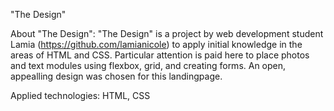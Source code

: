 "The Design"

About "The Design":
"The Design" is a project by web development student Lamia (https://github.com/lamianicole) to apply initial knowledge in the areas of HTML and CSS. Particular attention is paid here to place photos and text modules using flexbox, grid, and creating forms. An open, appealling design was chosen for this landingpage.

Applied technologies:
HTML, CSS
